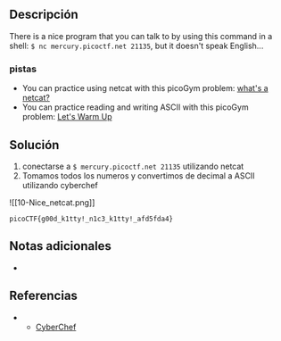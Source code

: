 ## Descripción 

There is a nice program that you can talk to by using this command in a shell: `$ nc mercury.picoctf.net 21135`, but it doesn't speak English...

### pistas

- You can practice using netcat with this picoGym problem: [what's a netcat?](https://play.picoctf.org/practice/challenge/34)
- You can practice reading and writing ASCII with this picoGym problem: [Let's Warm Up](https://play.picoctf.org/practice/challenge/22)

## Solución

1.  conectarse a `$ mercury.picoctf.net 21135` utilizando netcat
2. Tomamos todos los numeros y convertimos de decimal a ASCII utilizando cyberchef

![[10-Nice_netcat.png]]


```
picoCTF{g00d_k1tty!_n1c3_k1tty!_afd5fda4}
```

## Notas adicionales

-  
## Referencias

- - [CyberChef](https://cyberche)
